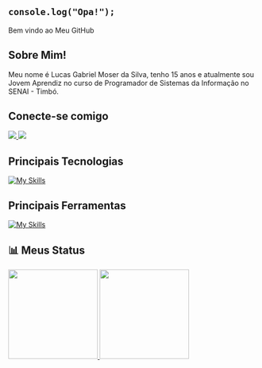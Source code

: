 ## <code>console.log("Opa!");</code>

Bem vindo ao Meu GitHub

## Sobre Mim!
Meu nome é Lucas Gabriel Moser da Silva, tenho 15 anos e atualmente sou Jovem Aprendiz no curso de Programador de Sistemas da Informação no SENAI - Timbó.

## Conecte-se comigo
<div> 
  <a href="mailto:lucas.moserdasilva@gmail.com" target="_blank">
    <img src="https://img.shields.io/badge/-Gmail-%23333?style=for-the-badge&logo=gmail&logoColor=white" target="_blank">
  </a>
  <a href="https://www.instagram.com/japa_ms08" target="_blank">
    <img src="https://img.shields.io/badge/-Instagram-%23E4405F?style=for-the-badge&logo=instagram&logoColor=white" target="_blank">
  </a>
</div>

## Principais Tecnologias
[![My Skills](https://skillicons.dev/icons?i=js,html,css,typescript,react,tailwind,java,spring,mysql&theme=dark)](https://skillicons.dev)

## Principais Ferramentas
[![My Skills](https://skillicons.dev/icons?i=vscode,figma&theme=dark)](https://skillicons.dev)

## 📊 Meus Status
<table>
 <a href="https://github.com/lucas-g-silva">
  <img height="180em" src="https://github-readme-stats.vercel.app/api?username=lucas-g-silva&show_icons=true&theme=transparent&include_all_commits=true&count_private=true&hide_border=true"/>
  <img height="180em" src="https://github-readme-stats.vercel.app/api/top-langs/?username=lucas-g-silva&layout=compact&langs_count=6&theme=transparent&hide_border=true"/>
</table>




